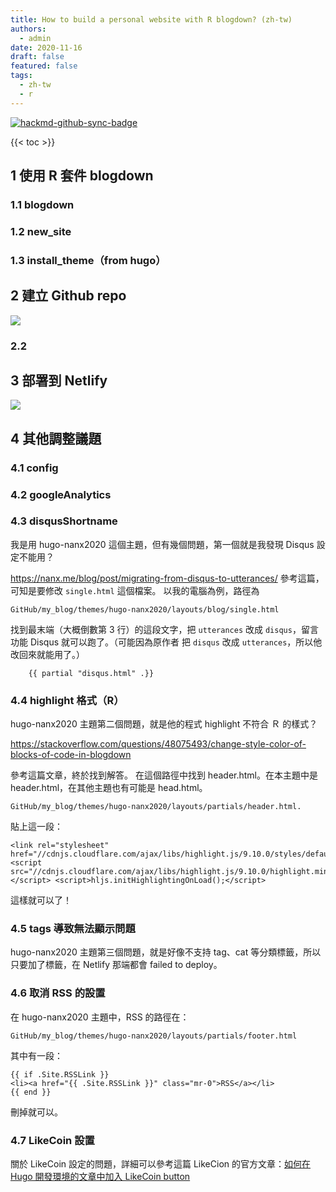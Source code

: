 ```yaml
---
title: How to build a personal website with R blogdown? (zh-tw)
authors: 
  - admin
date: 2020-11-16
draft: false
featured: false
tags:
  - zh-tw
  - r
---
```


[![hackmd-github-sync-badge](https://hackmd.io/WTHz1t8KRwuV0j7ldbEUhA/badge)](https://hackmd.io/WTHz1t8KRwuV0j7ldbEUhA)

{{< toc >}}

## 1 使用 R 套件 blogdown

### 1.1 blogdown

### 1.2 new_site

### 1.3 install_theme（from hugo）

## 2 建立 Github repo

![](https://i.imgur.com/Xhpb4ST.png)

### 2.2

## 3 部署到 Netlify

![](https://i.imgur.com/exndP4Z.png)

## 4 其他調整議題

### 4.1 config

### 4.2 googleAnalytics

### 4.3 disqusShortname

我是用 hugo-nanx2020 這個主題，但有幾個問題，第一個就是我發現 Disqus 設定不能用？

https://nanx.me/blog/post/migrating-from-disqus-to-utterances/
參考這篇，可知是要修改 `single.html` 這個檔案。
以我的電腦為例，路徑為 

```
GitHub/my_blog/themes/hugo-nanx2020/layouts/blog/single.html
```

找到最末端（大概倒數第 3 行）的這段文字，把 `utterances` 改成 `disqus`，留言功能 Disqus 就可以跑了。（可能因為原作者 把 `disqus` 改成 `utterances`，所以他改回來就能用了。）

```
    {{ partial "disqus.html" .}}
```

### 4.4 highlight 格式（R）

hugo-nanx2020 主題第二個問題，就是他的程式 highlight 不符合 Ｒ 的樣式？

https://stackoverflow.com/questions/48075493/change-style-color-of-blocks-of-code-in-blogdown

參考這篇文章，終於找到解答。
在這個路徑中找到 header.html。在本主題中是 header.html，在其他主題也有可能是 head.html。

```
GitHub/my_blog/themes/hugo-nanx2020/layouts/partials/header.html.
```

貼上這一段：

```
<link rel="stylesheet" href="//cdnjs.cloudflare.com/ajax/libs/highlight.js/9.10.0/styles/default.min.css"> <script src="//cdnjs.cloudflare.com/ajax/libs/highlight.js/9.10.0/highlight.min.js"></script> <script>hljs.initHighlightingOnLoad();</script>
```

這樣就可以了！

### 4.5 tags 導致無法顯示問題

hugo-nanx2020 主題第三個問題，就是好像不支持 tag、cat 等分類標籤，所以只要加了標籤，在 Netlify 那端都會 failed to deploy。

### 4.6 取消 RSS 的設置

在 hugo-nanx2020 主題中，RSS 的路徑在：

```
GitHub/my_blog/themes/hugo-nanx2020/layouts/partials/footer.html
```

其中有一段：

```
{{ if .Site.RSSLink }}
<li><a href="{{ .Site.RSSLink }}" class="mr-0">RSS</a></li>
{{ end }}
```

刪掉就可以。

### 4.7 LikeCoin 設置

關於 LikeCoin 設定的問題，詳細可以參考這篇 LikeCion 的官方文章：[如何在 Hugo 開發環境的文章中加入 LikeCoin button](https://docs.like.co/v/zh/user-guide/creator/self-host/hugo)
